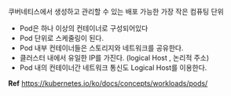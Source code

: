 쿠버네티스에서 생성하고 관리할 수 있는 배포 가능한 가장 작은 컴퓨팅 단위

- Pod은 하나 이상의 컨테이너로 구성되어있다 
- Pod 단위로 스케줄링이 된다.
- Pod 내부 컨테이너들은 스토리지와 네트워크를 공유한다.
- 클러스터 내에서 유일한 IP를 가진다. (logical Host , 논리적 주소)
- Pod 내의 컨테이너간 네트워크 통신도 Logical Host를 이용한다. 

**Ref**
https://kubernetes.io/ko/docs/concepts/workloads/pods/

